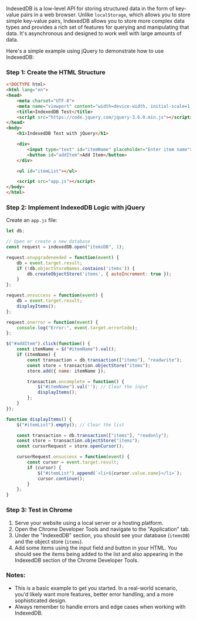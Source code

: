 IndexedDB is a low-level API for storing structured data in the form of key-value pairs in a web browser. Unlike `localStorage`, which allows you to store simple key-value pairs, IndexedDB allows you to store more complex data types and provides a rich set of features for querying and manipulating that data. It's asynchronous and designed to work well with large amounts of data.

Here's a simple example using jQuery to demonstrate how to use IndexedDB:

### Step 1: Create the HTML Structure

```html
<!DOCTYPE html>
<html lang="en">
<head>
    <meta charset="UTF-8">
    <meta name="viewport" content="width=device-width, initial-scale=1.0">
    <title>IndexedDB Test</title>
    <script src="https://code.jquery.com/jquery-3.6.0.min.js"></script>
</head>
<body>
    <h1>IndexedDB Test with jQuery</h1>

    <div>
        <input type="text" id="itemName" placeholder="Enter item name">
        <button id="addItem">Add Item</button>
    </div>

    <ul id="itemList"></ul>

    <script src="app.js"></script>
</body>
</html>
```

### Step 2: Implement IndexedDB Logic with jQuery

Create an `app.js` file:

```javascript
let db;

// Open or create a new database
const request = indexedDB.open("itemsDB", 1);

request.onupgradeneeded = function(event) {
    db = event.target.result;
    if (!db.objectStoreNames.contains('items')) {
        db.createObjectStore('items', { autoIncrement: true });
    }
};

request.onsuccess = function(event) {
    db = event.target.result;
    displayItems();
};

request.onerror = function(event) {
    console.log("Error:", event.target.errorCode);
};

$("#addItem").click(function() {
    const itemName = $("#itemName").val();
    if (itemName) {
        const transaction = db.transaction(["items"], "readwrite");
        const store = transaction.objectStore("items");
        store.add({ name: itemName });

        transaction.oncomplete = function() {
            $("#itemName").val(''); // Clear the input
            displayItems();
        };
    }
});

function displayItems() {
    $("#itemList").empty(); // Clear the list

    const transaction = db.transaction(["items"], "readonly");
    const store = transaction.objectStore("items");
    const cursorRequest = store.openCursor();

    cursorRequest.onsuccess = function(event) {
        const cursor = event.target.result;
        if (cursor) {
            $("#itemList").append(`<li>${cursor.value.name}</li>`);
            cursor.continue();
        }
    };
}
```

### Step 3: Test in Chrome

1. Serve your website using a local server or a hosting platform.
2. Open the Chrome Developer Tools and navigate to the "Application" tab.
3. Under the "IndexedDB" section, you should see your database (`itemsDB`) and the object store (`items`).
4. Add some items using the input field and button in your HTML. You should see the items being added to the list and also appearing in the IndexedDB section of the Chrome Developer Tools.

### Notes:

- This is a basic example to get you started. In a real-world scenario, you'd likely want more features, better error handling, and a more sophisticated design.
- Always remember to handle errors and edge cases when working with IndexedDB.
